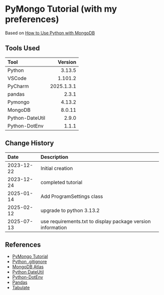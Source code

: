 # PyMongo Tutorial (with my preferences)
Based on <a href='https://www.mongodb.com/resources/languages/python'>How to Use Python with MongoDB</a> 

## Tools Used

| Tool            |    Version |
|:----------------|-----------:|
| Python          |     3.13.5 |
| VSCode          |    1.101.2 |
| PyCharm         | 2025.1.3.1 |
| pandas          |      2.3.1 |
| Pymongo         |     4.13.2 |
| MongoDB         |     8.0.11 |
| Python-DateUtil |      2.9.0 |
| Python-DotEnv   |      1.1.1 |



## Change History

| Date       | Description                                                 |
|:-----------|:------------------------------------------------------------|
| 2023-12-22 | Initial creation                                            |
| 2023-12-24 | completed tutorial                                          |
| 2025-01-14 | Add ProgramSettings class                                   |
| 2025-02-12 | upgrade to python 3.13.2                                    |
| 2025-07-13 | use requirements.txt to display package version information |


## References

* [PyMongo Tutorial](https://www.mongodb.com/languages/python)
* [Python .gitignore](https://github.com/github/gitignore/blob/main/Python.gitignore)
* [MongoDB Atlas](https://www.mongodb.com/atlas/database)
* [Python DateUtil](https://dateutil.readthedocs.io/en/stable/)
* [Python-DotEnv](https://pypi.org/project/python-dotenv/)
* [Pandas](https://pandas.pydata.org/)
* [Tabulate](https://pypi.org/project/tabulate/) 
